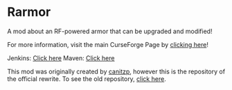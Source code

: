 # Rarmor
A mod about an RF-powered armor that can be upgraded and modified!

For more information, visit the main CurseForge Page by [clicking here](http://minecraft.curseforge.com/projects/rarmor)!

Jenkins: [Click here](https://ci.chaosfield.at/job/Rarmor/)
Maven: [Click here](https://maven.chaosfield.at/de/ellpeck/rarmor/)

This mod was originally created by [canitzp](https://github.com/canitzp), however this is the repository of the official rewrite.
To see the old repository, [click here](https://github.com/canitzp/Rarmor).